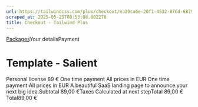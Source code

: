 ```yaml
---
url: https://tailwindcss.com/plus/checkout/ea20ca6e-20f1-4532-876d-6879d92f5ef1
scraped_at: 2025-05-25T08:53:08.802278
title: Checkout - Tailwind Plus
---
```


[](https://tailwindcss.com/plus)
[Packages](https://tailwindcss.com/plus/templates/salient#pricing)Your detailsPayment
# Template - Salient
Personal license
89 €
One time payment
All prices in EUR
One time payment
All prices in EUR
A beautiful SaaS landing page to announce your next big idea.Subtotal
    89,00 €Taxes
    Calculated at next stepTotal
    89,00 €
Total89,00 €

